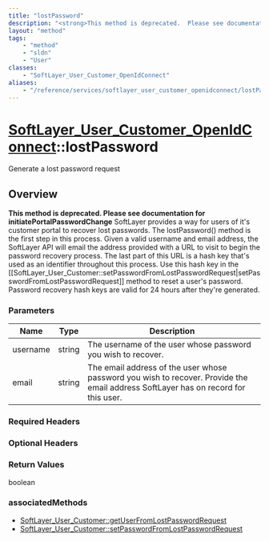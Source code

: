 ```yaml
---
title: "lostPassword"
description: "<strong>This method is deprecated.  Please see documentation for initiatePortalPasswordChange</strong> SoftLayer provide... "
layout: "method"
tags:
    - "method"
    - "sldn"
    - "User"
classes:
    - "SoftLayer_User_Customer_OpenIdConnect"
aliases:
    - "/reference/services/softlayer_user_customer_openidconnect/lostPassword"
---
```

# [SoftLayer_User_Customer_OpenIdConnect](/reference/services/SoftLayer_User_Customer_OpenIdConnect)::lostPassword

Generate a lost password request


## Overview 
<strong>This method is deprecated.  Please see documentation for initiatePortalPasswordChange</strong> SoftLayer provides a way for users of it's customer portal to recover lost passwords. The lostPassword() method is the first step in this process. Given a valid username and email address, the SoftLayer API will email the address provided with a URL to visit to begin the password recovery process. The last part of this URL is a hash key that's used as an identifier throughout this process. Use this hash key in the [[SoftLayer_User_Customer::setPasswordFromLostPasswordRequest|setPasswordFromLostPasswordRequest]] method to reset a user's password. Password recovery hash keys are valid for 24 hours after they're generated. 

### Parameters 
|Name | Type | Description |
| --- | --- | --- |
|username| string| The username of the user whose password you wish to recover.|
|email| string| The email address of the user whose password you wish to recover. Provide the email address SoftLayer has on record for this user.|


### Required Headers

### Optional Headers

### Return Values
boolean


### associatedMethods

*  [SoftLayer_User_Customer::getUserFromLostPasswordRequest](/reference/services/SoftLayer_User_Customer/getUserFromLostPasswordRequest )
*  [SoftLayer_User_Customer::setPasswordFromLostPasswordRequest](/reference/services/SoftLayer_User_Customer/setPasswordFromLostPasswordRequest )

